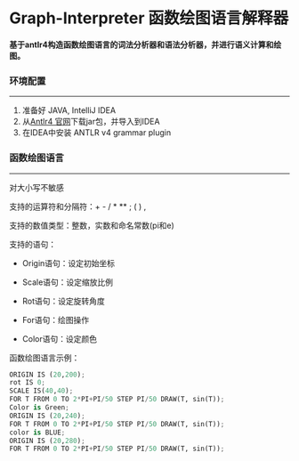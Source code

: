 # Graph-Interpreter 函数绘图语言解释器

**基于antlr4构造函数绘图语言的词法分析器和语法分析器，并进行语义计算和绘图。**

### 环境配置

***

1. 准备好 JAVA,  IntelliJ IDEA
2.  从[Antlr4 官网](http://www.antlr.org/tools.html)下载jar包，并导入到IDEA
3. 在IDEA中安装 ANTLR v4 grammar plugin

### 函数绘图语言

---

对大小写不敏感

支持的运算符和分隔符：+  -  /  *  **  ;  (  )  ,

支持的数值类型：整数，实数和命名常数(pi和e)

支持的语句：

- Origin语句：设定初始坐标

- Scale语句：设定缩放比例

- Rot语句：设定旋转角度

- For语句：绘图操作

- Color语句：设定颜色

函数绘图语言示例：

```python
ORIGIN IS (20,200);
rot IS 0;
SCALE IS(40,40);
FOR T FROM 0 TO 2*PI+PI/50 STEP PI/50 DRAW(T, sin(T));
Color is Green;
ORIGIN IS (20,240);
FOR T FROM 0 TO 2*PI+PI/50 STEP PI/50 DRAW(T, sin(T));
color is BLUE;
ORIGIN IS (20,280);
FOR T FROM 0 TO 2*PI+PI/50 STEP PI/50 DRAW(T, sin(T));
```



